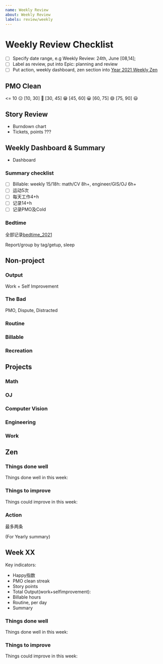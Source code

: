 ```yaml
---
name: Weekly Review
about: Weekly Review
labels: review/weekly
---
```

# Weekly Review Checklist

- [ ] Specify date range, e.g Weekly Review: 24th, June [08,14];
- [ ] Label as review, put into Epic: planning and review
- [ ] Put action, weekly dashboard, zen section into [Year 2021 Weekly Zen](https://app.zenhub.com/workspaces/my-main-5ea829948e9f1670664ab1fd/issues/elitegoblin/notes/441)

## PMO Clean

<= 10    😑
[10, 30] 🙂
[30, 45] 😁
[45, 60] 😀
[60, 75] 😄
[75, 90] 😃

## Story Review

*  Burndown chart
*  Tickets, points ???

## Weekly Dashboard & Summary

*  Dashboard

### Summary checklist

- [ ] Billable: weekly 15/18h: math/CV 8h+, engineer/GIS/OJ 6h+
- [ ] 运动5次
- [ ] 每天工作4+h
- [ ] 记录14+h
- [ ] 记录PMO及Cold

### Bedtime

全部记录[bedtime_2021](https://docs.google.com/spreadsheets/d/1s59wLmJdMtEm55eC3kaj6lZG9QJtj8Fc5Yy1vIoNDcI/edit#gid=0)

Report/group by tag/getup, sleep

## Non-project

### Output

Work + Self Improvement

### The Bad

PMO, Dispute, Distracted

### Routine

### Billable

### Recreation

## Projects

### Math

### OJ

### Computer Vision

### Engineering

### Work

## Zen

### Things done well

Things done well in this week:

### Things to improve

Things could improve in this week:

### Action 

最多两条

(For Yearly summary)

## Week XX

Key indicators:

*  Happy指数
*  PMO clean streak
*  Story points
*  Total Output(work+selfimprovement): 
*  Billable hours
*  Routine, per day
*  Summary

### Things done well

Things done well in this week:

### Things to improve

Things could improve in this week: